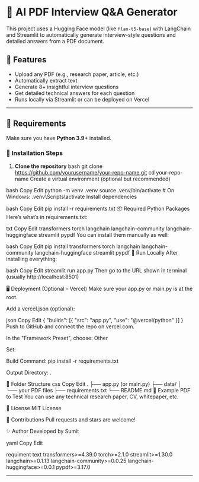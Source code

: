 # 📄 AI PDF Interview Q&A Generator

This project uses a Hugging Face model (like `flan-t5-base`) with LangChain and Streamlit to automatically generate interview-style questions and detailed answers from a PDF document.

## 🚀 Features

- Upload any PDF (e.g., research paper, article, etc.)
- Automatically extract text
- Generate 8+ insightful interview questions
- Get detailed technical answers for each question
- Runs locally via Streamlit or can be deployed on Vercel

---

## 🧰 Requirements

Make sure you have **Python 3.9+** installed.

### 🔧 Installation Steps

1. **Clone the repository**
bash
git clone https://github.com/yourusername/your-repo-name.git
cd your-repo-name
Create a virtual environment (optional but recommended)

bash
Copy
Edit
python -m venv .venv
source .venv/bin/activate  # On Windows: .venv\Scripts\activate
Install dependencies

bash
Copy
Edit
pip install -r requirements.txt
📦 Required Python Packages
Here’s what’s in requirements.txt:

txt
Copy
Edit
transformers
torch
langchain
langchain-community
langchain-huggingface
streamlit
pypdf
You can install them manually as well:

bash
Copy
Edit
pip install transformers torch langchain langchain-community langchain-huggingface streamlit pypdf
🧪 Run Locally
After installing everything:

bash
Copy
Edit
streamlit run app.py
Then go to the URL shown in terminal (usually http://localhost:8501)

🖥️ Deployment (Optional – Vercel)
Make sure your app.py or main.py is at the root.

Add a vercel.json (optional):

json
Copy
Edit
{
  "builds": [{ "src": "app.py", "use": "@vercel/python" }]
}
Push to GitHub and connect the repo on vercel.com.

In the "Framework Preset", choose: Other

Set:

Build Command: pip install -r requirements.txt

Output Directory: .

📂 Folder Structure
css
Copy
Edit
.
├── app.py (or main.py)
├── data/
│   └── your PDF files
├── requirements.txt
└── README.md
📩 Example PDF to Test
You can use any technical research paper, CV, whitepaper, etc.

📃 License
MIT License

🤝 Contributions
Pull requests and stars are welcome!

✨ Author
Developed by Sumit

yaml
Copy
Edit

requiment text
transformers>=4.39.0
torch>=2.1.0
streamlit>=1.30.0
langchain>=0.1.13
langchain-community>=0.0.25
langchain-huggingface>=0.0.1
pypdf>=3.17.0

---
